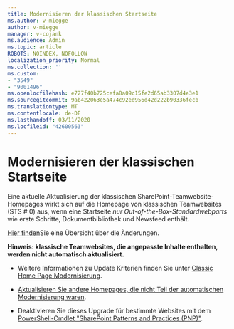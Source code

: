 ```yaml
---
title: Modernisieren der klassischen Startseite
ms.author: v-miegge
author: v-miegge
manager: v-cojank
ms.audience: Admin
ms.topic: article
ROBOTS: NOINDEX, NOFOLLOW
localization_priority: Normal
ms.collection: ''
ms.custom:
- "3549"
- "9001496"
ms.openlocfilehash: e727f40b725cefa8a09c15fe2d65ab3307d4e3e1
ms.sourcegitcommit: 9ab422063e5a474c92ed956d42d222b90336fecb
ms.translationtype: MT
ms.contentlocale: de-DE
ms.lasthandoff: 03/11/2020
ms.locfileid: "42600563"
---
```

# <a name="modernize-the-classic-home-page"></a>Modernisieren der klassischen Startseite

Eine aktuelle Aktualisierung der klassischen SharePoint-Teamwebsite-Homepages wirkt sich auf die Homepage von klassischen Teamwebsites (STS # 0) aus, wenn eine Startseite *nur Out-of-the-Box-Standardwebparts* wie erste Schritte, Dokumentbibliothek und Newsfeed enthält.

[Hier finden](https://docs.microsoft.com/sharepoint/sharepointonline/media/homepage-upgrade-gif.gif)Sie eine Übersicht über die Änderungen. 

**Hinweis: klassische Teamwebsites, die angepasste Inhalte enthalten, werden nicht automatisch aktualisiert.**

* Weitere Informationen zu Update Kriterien finden Sie unter [Classic Home Page Modernisierung](https://docs.microsoft.com/sharepoint/disable-auto-modernization-classic-home-pages#why-update-classic-team-site-home-pages-to-modern).

* [Aktualisieren Sie andere Homepages, die nicht Teil der automatischen Modernisierung waren](https://docs.microsoft.com/sharepoint/dev/transform/modernize-userinterface-site-pages).

* Deaktivieren Sie dieses Upgrade für bestimmte Websites mit dem [PowerShell-Cmdlet "SharePoint Patterns and Practices (PNP)"](https://docs.microsoft.com/powershell/sharepoint/sharepoint-pnp/sharepoint-pnp-cmdlets).
